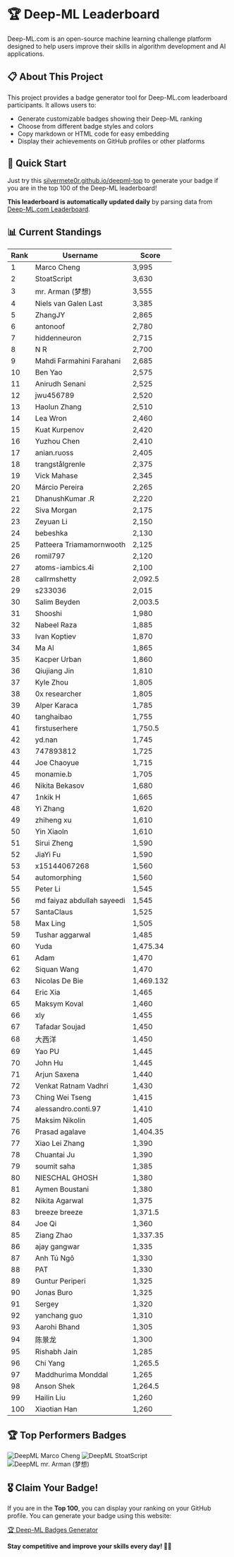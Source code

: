 # 🏆 Deep-ML Leaderboard

Deep-ML.com is an open-source machine learning challenge platform designed to help users improve their skills in algorithm development and AI applications.  

## 📋 About This Project

This project provides a badge generator tool for Deep-ML.com leaderboard participants. It allows users to:
- Generate customizable badges showing their Deep-ML ranking
- Choose from different badge styles and colors
- Copy markdown or HTML code for easy embedding
- Display their achievements on GitHub profiles or other platforms

## 🚀 Quick Start

Just try this [silvermete0r.github.io/deepml-top](silvermete0r.github.io/deepml-top) to generate your badge if you are in the top 100 of the Deep-ML leaderboard!

**This leaderboard is automatically updated daily** by parsing data from [Deep-ML.com Leaderboard](https://www.deep-ml.com/leaderboard).  

## 📊 Current Standings  

<!-- LEADERBOARD_START -->
| Rank | Username | Score |
|------|---------|-------|
| 1 | Marco Cheng | 3,995 |
| 2 | StoatScript | 3,630 |
| 3 | mr. Arman (梦想) | 3,555 |
| 4 | Niels van Galen Last | 3,385 |
| 5 | ZhangJY | 2,865 |
| 6 | antonoof | 2,780 |
| 7 | hiddenneuron | 2,715 |
| 8 | N R | 2,700 |
| 9 | Mahdi Farmahini Farahani | 2,685 |
| 10 | Ben Yao | 2,575 |
| 11 | Anirudh Senani | 2,525 |
| 12 | jwu456789 | 2,520 |
| 13 | Haolun Zhang | 2,510 |
| 14 | Lea Wron | 2,460 |
| 15 | Kuat Kurpenov | 2,420 |
| 16 | Yuzhou Chen | 2,410 |
| 17 | anian.ruoss | 2,405 |
| 18 | trangstålgrenle | 2,375 |
| 19 | Vick Mahase | 2,345 |
| 20 | Márcio Pereira | 2,265 |
| 21 | DhanushKumar .R | 2,220 |
| 22 | Siva Morgan | 2,175 |
| 23 | Zeyuan Li | 2,150 |
| 24 | bebeshka | 2,130 |
| 25 | Patteera Triamamornwooth | 2,125 |
| 26 | romil797 | 2,120 |
| 27 | atoms-iambics.4i | 2,100 |
| 28 | callrmshetty | 2,092.5 |
| 29 | s233036 | 2,015 |
| 30 | Salim Beyden | 2,003.5 |
| 31 | Shooshi | 1,980 |
| 32 | Nabeel Raza | 1,885 |
| 33 | Ivan Koptiev | 1,870 |
| 34 | Ma Al | 1,865 |
| 35 | Kacper Urban | 1,860 |
| 36 | Qiujiang Jin | 1,810 |
| 37 | Kyle Zhou | 1,805 |
| 38 | 0x researcher | 1,805 |
| 39 | Alper Karaca | 1,785 |
| 40 | tanghaibao | 1,755 |
| 41 | firstuserhere | 1,750.5 |
| 42 | yd.nan | 1,745 |
| 43 | 747893812 | 1,725 |
| 44 | Joe Chaoyue | 1,715 |
| 45 | monamie.b | 1,705 |
| 46 | Nikita Bekasov | 1,680 |
| 47 | 1nkik H | 1,665 |
| 48 | Yi Zhang | 1,620 |
| 49 | zhiheng xu | 1,610 |
| 50 | Yin Xiaoln | 1,610 |
| 51 | Sirui Zheng | 1,590 |
| 52 | JiaYi Fu | 1,590 |
| 53 | x15144067268 | 1,560 |
| 54 | automorphing | 1,560 |
| 55 | Peter Li | 1,545 |
| 56 | md faiyaz abdullah sayeedi | 1,545 |
| 57 | SantaClaus | 1,525 |
| 58 | Max Ling | 1,505 |
| 59 | Tushar aggarwal | 1,485 |
| 60 | Yuda | 1,475.34 |
| 61 | Adam | 1,470 |
| 62 | Siquan Wang | 1,470 |
| 63 | Nicolas De Bie | 1,469.132 |
| 64 | Eric Xia | 1,465 |
| 65 | Maksym Koval | 1,460 |
| 66 | xly | 1,455 |
| 67 | Tafadar Soujad | 1,450 |
| 68 | 大西洋 | 1,450 |
| 69 | Yao PU | 1,445 |
| 70 | John Hu | 1,445 |
| 71 | Arjun Saxena | 1,440 |
| 72 | Venkat Ratnam Vadhri | 1,430 |
| 73 | Ching Wei Tseng | 1,415 |
| 74 | alessandro.conti.97 | 1,410 |
| 75 | Maksim Nikolin | 1,405 |
| 76 | Prasad agalave | 1,404.35 |
| 77 | Xiao Lei Zhang | 1,390 |
| 78 | Chuantai Ju | 1,390 |
| 79 | soumit saha | 1,385 |
| 80 | NIESCHAL GHOSH | 1,380 |
| 81 | Aymen Boustani | 1,380 |
| 82 | Nikita Agarwal | 1,375 |
| 83 | breeze breeze | 1,371.5 |
| 84 | Joe Qi | 1,360 |
| 85 | Ziang Zhao | 1,337.35 |
| 86 | ajay gangwar | 1,335 |
| 87 | Anh Tú Ngô | 1,330 |
| 88 | PAT | 1,330 |
| 89 | Guntur Periperi | 1,325 |
| 90 | Jonas Buro | 1,325 |
| 91 | Sergey | 1,320 |
| 92 | yanchang guo | 1,310 |
| 93 | Aarohi Bhand | 1,305 |
| 94 | 陈景龙 | 1,300 |
| 95 | Rishabh Jain | 1,285 |
| 96 | Chi Yang | 1,265.5 |
| 97 | Maddhurima Monddal | 1,265 |
| 98 | Anson Shek | 1,264.5 |
| 99 | Hailin Liu | 1,260 |
| 100 | Xiaotian Han | 1,260 |
<!-- LEADERBOARD_END -->

## 🏆 Top Performers Badges

<!-- BADGES_START -->
![DeepML Marco Cheng](https://img.shields.io/badge/dynamic/json?url=https%3A%2F%2Fraw.githubusercontent.com%2Fsilvermete0r%2Fdeepml-top%2Fmain%2Fbadges.json&query=%24.4091c1a21900bd2c7d3f4e343acddda1.label&prefix=Rank%20&style=for-the-badge&label=%F0%9F%9A%80%20DeepML&color=blue&link=https%3A%2F%2Fwww.deep-ml.com%2Fleaderboard)
![DeepML StoatScript](https://img.shields.io/badge/dynamic/json?url=https%3A%2F%2Fraw.githubusercontent.com%2Fsilvermete0r%2Fdeepml-top%2Fmain%2Fbadges.json&query=%24.2561d6c634fa6c4eb794454446029d95.label&prefix=Rank%20&style=for-the-badge&label=%F0%9F%9A%80%20DeepML&color=blue&link=https%3A%2F%2Fwww.deep-ml.com%2Fleaderboard)
![DeepML mr. Arman (梦想)](https://img.shields.io/badge/dynamic/json?url=https%3A%2F%2Fraw.githubusercontent.com%2Fsilvermete0r%2Fdeepml-top%2Fmain%2Fbadges.json&query=%24.1247b1b5b9cd95e98d7ff7438207406f.label&prefix=Rank%20&style=for-the-badge&label=%F0%9F%9A%80%20DeepML&color=blue&link=https%3A%2F%2Fwww.deep-ml.com%2Fleaderboard)
<!-- BADGES_END -->

## 🎖 Claim Your Badge!  

If you are in the **Top 100**, you can display your ranking on your GitHub profile. You can generate your badge using this website:

[🏆 Deep-ML Badges Generator](https://silvermete0r.github.io/deepml-top/)

**Stay competitive and improve your skills every day! 🚀🔥**